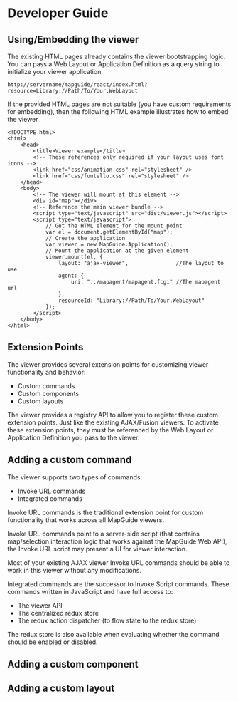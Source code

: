 Developer Guide
===============

Using/Embedding the viewer
--------------------------

The existing HTML pages already contains the viewer bootstrapping logic. You can pass a Web Layout
or Application Definition as a query string to initialize your viewer application.

`http://servername/mapguide/react/index.html?resource=Library://Path/To/Your.WebLayout`

If the provided HTML pages are not suitable (you have custom requirements for embedding), then the 
following HTML example illustrates how to embed the viewer  

```
<!DOCTYPE html>
<html>
    <head>
        <title>Viewer example</title>
        <!-- These references only required if your layout uses font icons -->
        <link href="css/animation.css" rel="stylesheet" />
        <link href="css/fontello.css" rel="stylesheet" />
    </head>
    <body>
        <!-- The viewer will mount at this element -->
        <div id="map"></div>
        <!-- Reference the main viewer bundle -->
        <script type="text/javascript" src="dist/viewer.js"></script>
        <script type="text/javascript">
            // Get the HTML element for the mount point
            var el = document.getElementById("map");
            // Create the application
            var viewer = new MapGuide.Application();
            // Mount the application at the given element
            viewer.mount(el, {
                layout: "ajax-viewer",               //The layout to use
                agent: {
                    uri: "../mapagent/mapagent.fcgi" //The mapagent url
                },
                resourceId: "Library://Path/To/Your.WebLayout"
            });
        </script>
    </body>
</html>
```

Extension Points
----------------

The viewer provides several extension points for customizing viewer functionality and behavior:

 * Custom commands
 * Custom components
 * Custom layouts

The viewer provides a registry API to allow you to register these custom extension points. Just like the
existing AJAX/Fusion viewers. To activate these extension points, they must be referenced by the Web Layout 
or Application Definition you pass to the viewer.

Adding a custom command
-----------------------

The viewer supports two types of commands:

 * Invoke URL commands
 * Integrated commands

Invoke URL commands is the traditional extension point for custom functionality that works across 
all MapGuide viewers.

Invoke URL commands point to a server-side script (that contains map/selection interaction logic 
that works against the MapGuide Web API), the Invoke URL script may present a UI for viewer interaction.

Most of your existing AJAX viewer Invoke URL commands should be able to work in this viewer
without any modifications.

Integrated commands are the successor to Invoke Script commands. These commands written in JavaScript and have full access to:

 * The viewer API
 * The centralized redux store
 * The redux action dispatcher (to flow state to the redux store) 

The redux store is also available when evaluating whether the command should be enabled or disabled.

Adding a custom component
-------------------------

Adding a custom layout
----------------------